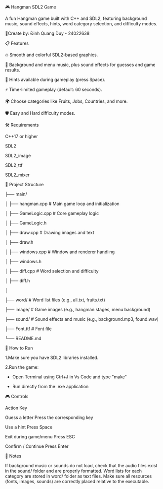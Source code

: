 🎮 Hangman SDL2 Game

A fun Hangman game built with C++ and SDL2, featuring background music, sound effects, hints, word category selection, and difficulty modes.

📜Create by: Đinh Quang Duy - 24022638

📋 Features

🔥 Smooth and colorful SDL2-based graphics.

🎵 Background and menu music, plus sound effects for guesses and game results.

🧠 Hints available during gameplay (press Space).

⚡ Time-limited gameplay (default: 60 seconds).

🌍 Choose categories like Fruits, Jobs, Countries, and more.

🛡️ Easy and Hard difficulty modes.


🛠 Requirements

C++17 or higher

SDL2

SDL2_image

SDL2_ttf

SDL2_mixer


📂 Project Structure

├── main/

│   ├── hangman.cpp        # Main game loop and initialization

│   ├── GameLogic.cpp      # Core gameplay logic

│   ├── GameLogic.h

│   ├── draw.cpp           # Drawing images and text

│   ├── draw.h

│   ├── windows.cpp        # Window and renderer handling

│   ├── windows.h

│   ├── diff.cpp           # Word selection and difficulty

│   ├── diff.h

│

├── word/                  # Word list files (e.g., all.txt, fruits.txt)

├── image/                 # Game images (e.g., hangman stages, menu background)

├── sound/                 # Sound effects and music (e.g., background.mp3, found.wav)

├── Font.ttf               # Font file

└── README.md



🚀 How to Run


1.Make sure you have SDL2 libraries installed.

2.Run the game: 

+ Open Terminal using Ctrl+J in Vs Code and type "make"

+ Run directly from the .exe application

🎮 Controls

Action	                    Key

Guess a letter	            Press the corresponding key

Use a hint          	      Press Space

Exit during game/menu	      Press ESC

Confirm / Continue	        Press Enter


💬 Notes

If background music or sounds do not load, check that the audio files exist in the sound/ folder and are properly formatted.
Word lists for each category are stored in word/ folder as text files.
Make sure all resources (fonts, images, sounds) are correctly placed relative to the executable.

